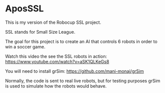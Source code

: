 # AposSSL
This is my version of the Robocup SSL project.

SSL stands for Small Size League.

The goal for this project is to create an AI that controls 6 robots in order to win a soccer game.

Watch this video the see the SSL robots in action: https://www.youtube.com/watch?v=aSK1QLKeGs8

You will need to install grSim: https://github.com/mani-monaj/grSim

Normally, the code is sent to real live robots, but for testing purposes grSim is used to simulate how the robots would behave.

